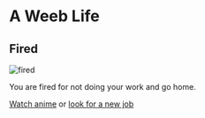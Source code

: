 # A Weeb Life
## Fired
![fired](https://encrypted-tbn0.gstatic.com/images?q=tbn:ANd9GcRRaqQoB7pG7Z7-6LfLBx1djzzA-GnbhXKED7BFBYeKklujK7of&s)

You are fired for not doing your work and go home.

[Watch anime](anime.md) or [look for a new job](end2.md)


